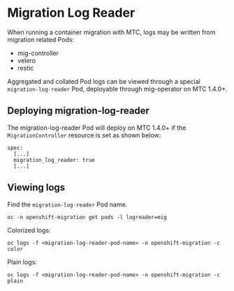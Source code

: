 # Migration Log Reader

When running a container migration with MTC, logs may be written from migration related Pods:

 - mig-controller
 - velero
 - restic

Aggregated and collated Pod logs can be viewed through a special `migration-log-reader` Pod, deployable through mig-operator on MTC 1.4.0+.

## Deploying migration-log-reader

The migration-log-reader Pod will deploy on MTC 1.4.0+ if the `MigrationController` resource is set as shown below:

```
spec:
  [...]
  migration_log_reader: true
  [...]
```

## Viewing logs

Find the `migration-log-reader` Pod name.

```
oc -n openshift-migration get pods -l logreader=mig
```


Colorized logs:
```
oc logs -f <migration-log-reader-pod-name> -n openshift-migration -c color
```

Plain logs:
```
oc logs -f <migration-log-reader-pod-name> -n openshift-migration -c plain
```

